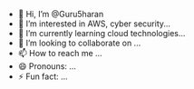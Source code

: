 - 👋 Hi, I’m @Guru5haran
- 👀 I’m interested in AWS, cyber security...
- 🌱 I’m currently learning cloud technologies...
- 💞️ I’m looking to collaborate on ...
- 📫 How to reach me ...
- 😄 Pronouns: ...
- ⚡ Fun fact: ...

<!---
Guru5haran/Guru5haran is a ✨ special ✨ repository because its `README.md` (this file) appears on your GitHub profile.
You can click the Preview link to take a look at your changes.
--->
